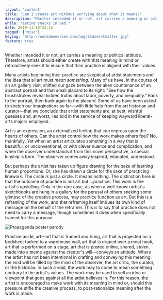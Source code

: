 ```yaml
---
layout: 'content'
title: "Can I create art without worrying about what it means?"
description: "Whether intended it or not, art carries a meaning or political attitude"
while: "eating snacks in bed."
date: 2019-11-18T22:10
tagged: ["misc"]
keyimg: "http://nobadmemories.com/img/itdoesntmatter.jpg"
feature: true
---
```


Whether intended it or not, art carries a meaning or political attitude. Therefore, artists should either create with that meaning in mind or retroactively seek it to ensure that their practice is aligned with their values.

Many artists beginning their practice are skeptical of artist statements and the idea that all art must *mean something.* Many of us have, in the course of an art gallery visit, shifted our gaze between the alien countenance of an abstract portrait and that small placard to its right: "See how the brushstrokes reveal hidden truths about labor, poverty, and inequality." Back to the portrait, then back again to the placard. Some of us have been asked to stretch our imaginations so far—with little help from the art historian and curator—that we conclude that artist statements are, at best, wishful guesses and, at worst, lies told in the service of keeping wayward liberal-arts majors employed.

Art is an expression, an externalized feeling that can impress upon the hearts of others. Can the artist control how the work makes others feel? No, thankfully. Yet when an artist articulates something in a way that is beautiful, or unconventional, or with clever nuance and complication, and when the observer understands it from this novel perspective, a special kinship is born. The observer comes away inspired, educated, understood.

But perhaps the artist has taken up figure drawing for the sake of learning human proportions. Or, she has drawn a circle for the sake of practicing linework. The circle *is* just a circle. It means nothing. The distinction here is that the outcome of practice is not art but ...practice. This work is the artist's upskilling. Only in the rare case, as when a well-known artist's sketchbooks are hung in a gallery for the perusal of others seeking some glimpse of the creative process, may practice function as art. But this is a reframing of the work, and that reframing itself imbues its own kind of message on the behalf of the reframer. This is to say that practice does not need to carry a message, though sometimes it does when specifically framed for this purpose.

![Propaganda poster parody](http://nobadmemories.com/img/itdoesntmatter.jpg)

Practice aside, art—art that is framed and hung, art that is projected on a bedsheet tacked to a warehouse wall, art that is draped over a meat hook, art that is performed on a stage, art that is posted online, shared, stolen, made into a meme against the creator's will—conveys an attitude. Where the artist has not been intentional in crafting and conveying this meaning, the void will be filled by the mind of the observer, the art critic, the curator, or the historian. In such a void, the work may to come to mean something contrary to the artist's values. The work may be used to sell an idea or viewpoint that goes against all the artist believes in. For this reason, the artist is encouraged to make work with its meaning in mind or, should this pressure stifle the creative process, to post-rationalize meaning after the work is made.
